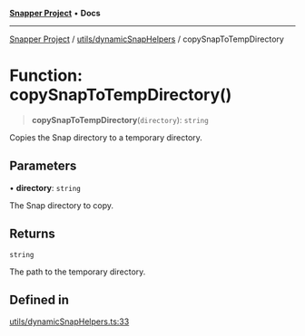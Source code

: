 [**Snapper Project**](../../../README.md) • **Docs**

***

[Snapper Project](../../../README.md) / [utils/dynamicSnapHelpers](../README.md) / copySnapToTempDirectory

# Function: copySnapToTempDirectory()

> **copySnapToTempDirectory**(`directory`): `string`

Copies the Snap directory to a temporary directory.

## Parameters

• **directory**: `string`

The Snap directory to copy.

## Returns

`string`

The path to the temporary directory.

## Defined in

[utils/dynamicSnapHelpers.ts:33](https://github.com/asifqatar/Snapper/blob/473061d3a37aa22179e002fb9493d3485123490b/utils/dynamicSnapHelpers.ts#L33)

